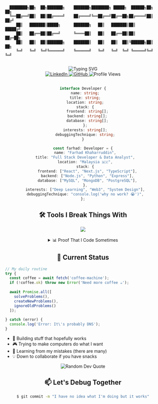 ```ascii
⠀⠀⠀⠀⠀⠀⠀⠀⠀⠀⠀⠀⠀⠀⠀⠀⠀⠀⠀⠀⠀⠀⠀⠀⠀⠀⠀⠀⠀⠀
  ████████╗██╗  ██╗███████╗    ███████╗████████╗ █████╗  ██████╗██╗  ██╗
  ╚══██╔══╝██║  ██║██╔════╝    ██╔════╝╚══██╔══╝██╔══██╗██╔════╝██║ ██╔╝
     ██║   ███████║█████╗      ███████╗   ██║   ███████║██║     █████╔╝ 
     ██║   ██╔══██║██╔══╝      ╚════██║   ██║   ██╔══██║██║     ██╔═██╗ 
     ██║   ██║  ██║███████╗    ███████║   ██║   ██║  ██║╚██████╗██║  ██╗
     ╚═╝   ╚═╝  ╚═╝╚══════╝    ╚══════╝   ╚═╝   ╚═╝  ╚═╝ ╚═════╝╚═╝  ╚═╝
⠀⠀⠀⠀⠀⠀⠀⠀⠀⠀⠀⠀⠀⠀⠀⠀⠀⠀⠀⠀⠀⠀⠀⠀⠀⠀⠀⠀⠀⠀
```

<div align="center">
  <img src="https://readme-typing-svg.demolab.com?font=Fira+Code&duration=3000&pause=1000&color=6495ED&center=true&vCenter=true&width=435&lines=Turning+coffee+into+code;Debug+champion+%F0%9F%8F%86;Pro+Stack+Overflow+researcher;Ctrl%2BC+%2B+Ctrl%2BV+Engineer;Making+computers+do+things" alt="Typing SVG" />
</div>

<div align="center">
  <a href="https://www.linkedin.com/in/farhad-khaharruddin/">
    <img src="https://img.shields.io/badge/LinkedIn-0077B5?style=for-the-badge&logo=linkedin&logoColor=white" alt="LinkedIn"/>
  </a>
  <a href="https://github.com/HachiroSan">
    <img src="https://img.shields.io/badge/GitHub-100000?style=for-the-badge&logo=github&logoColor=white" alt="GitHub"/>
  </a>
  <img src="https://komarev.com/ghpvc/?username=HachiroSan&style=for-the-badge&color=blue" alt="Profile Views"/>
</div>

<br>

<div align="center">
  
```typescript
interface Developer {
  name: string;
  title: string;
  location: string;
  stack: {
    frontend: string[];
    backend: string[];
    database: string[];
  };
  interests: string[];
  debuggingTechnique: string;
}

const farhad: Developer = {
  name: "Farhad Khaharruddin",
  title: "Full Stack Developer & Data Analyst",
  location: "Malaysia 🇲🇾",
  stack: {
    frontend: ["React", "Next.js", "TypeScript"],
    backend: ["Node.js", "Python", "Express"],
    database: ["MySQL", "MongoDB", "PostgreSQL"],
  },
  interests: ["Deep Learning", "Web3", "System Design"],
  debuggingTechnique: "console.log('why no work? 😭')",
};
```

</div>

<div align="center">
  <h2>🛠️ Tools I Break Things With</h2>
</div>

<div align="center">
  <img src="https://skillicons.dev/icons?i=nextjs,react,typescript,nodejs,python,cpp,mysql,mongodb,docker,git,linux,vscode&theme=dark" />
</div>

<br>

<details>
<summary align="center">📊 Proof That I Code Sometimes</summary>
<div align="center">
  <img src="https://github-profile-trophy.vercel.app/?username=HachiroSan&theme=tokyonight&no-frame=true&row=1&column=7&margin-w=15" alt="Trophy Stats"/>
  <br><br>
  <img height="180em" src="https://github-readme-stats.vercel.app/api?username=HachiroSan&show_icons=true&theme=tokyonight&include_all_commits=true&count_private=true&hide_border=true"/>
  <img height="180em" src="https://github-readme-stats.vercel.app/api/top-langs/?username=HachiroSan&layout=compact&langs_count=8&theme=tokyonight&hide_border=true"/>
  <br>
  <img width="100%" src="https://github-readme-streak-stats.herokuapp.com/?user=HachiroSan&theme=tokyonight&hide_border=true" alt="GitHub Streak Stats"/>
  <br>
  <img width="100%" src="https://github-readme-activity-graph.vercel.app/graph?username=HachiroSan&theme=tokyo-night&hide_border=true" alt="Contribution Graph"/>
</div>
</details>

<div align="center">
  <h2>🎯 Current Status</h2>
</div>

```javascript
// My daily routine
try {
  const coffee = await fetch('coffee-machine');
  if (!coffee.ok) throw new Error('Need more coffee ☕');
  
  await Promise.all([
    solveProblems(),
    createNewProblems(),
    ignoreOldProblems()
  ]);
  
} catch (error) {
  console.log('Error: It\'s probably DNS');
}
```

- 🚀 Building stuff that hopefully works
- 🎮 Trying to make computers do what I want
- 🌱 Learning from my mistakes (there are many)
- 💡 Down to collaborate if you have snacks

<div align="center">
  <img src="https://quotes-github-readme.vercel.app/api?type=horizontal&theme=tokyonight" alt="Random Dev Quote"/>
</div>

<div align="center">
  <h2>📫 Let's Debug Together</h2>
  
  ```bash
  $ git commit -m "I have no idea what I'm doing but it works"
  ```
</div>

<!--
⠀⠀⠀⠀⠀⠀⠀⠀⠀⠀⠀⠀⠀⠀⠀⠀⠀⠀⠀⠀⠀⠀⠀⠀⠀⠀⠀⠀⠀⠀
-->
